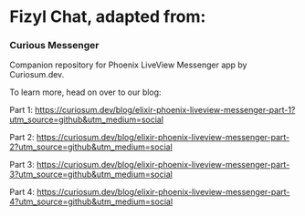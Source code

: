 # Fizyl Chat, adapted from:

### Curious Messenger

Companion repository for Phoenix LiveView Messenger app by Curiosum.dev.

To learn more, head on over to our blog:

Part 1: https://curiosum.dev/blog/elixir-phoenix-liveview-messenger-part-1?utm_source=github&utm_medium=social

Part 2: https://curiosum.dev/blog/elixir-phoenix-liveview-messenger-part-2?utm_source=github&utm_medium=social

Part 3: https://curiosum.dev/blog/elixir-phoenix-liveview-messenger-part-3?utm_source=github&utm_medium=social

Part 4: https://curiosum.dev/blog/elixir-phoenix-liveview-messenger-part-4?utm_source=github&utm_medium=social
